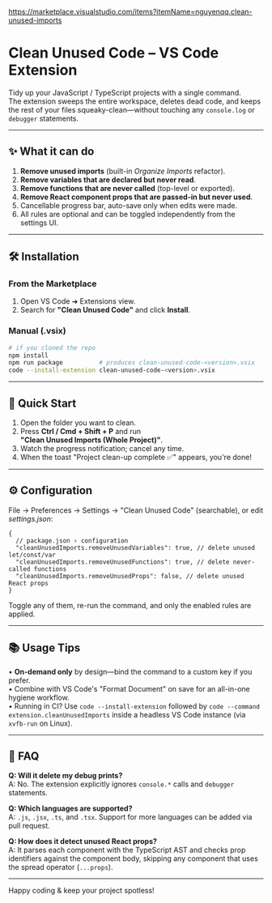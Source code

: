 https://marketplace.visualstudio.com/items?itemName=nguyenqq.clean-unused-imports

# Clean Unused Code – VS Code Extension

Tidy up your JavaScript / TypeScript projects with a single command.  
The extension sweeps the entire workspace, deletes dead code, and keeps the rest of your files squeaky-clean—without touching any `console.log` or `debugger` statements.

---

## ✨ What it can do

1. **Remove unused imports** (built-in _Organize Imports_ refactor).
2. **Remove variables that are declared but never read**.
3. **Remove functions that are never called** (top-level or exported).
4. **Remove React component props that are passed-in but never used**.
5. Cancellable progress bar, auto-save only when edits were made.
6. All rules are optional and can be toggled independently from the settings UI.

---

## 🛠️ Installation

### From the Marketplace

1. Open VS Code ➜ Extensions view.
2. Search for **"Clean Unused Code"** and click **Install**.

### Manual (.vsix)

```bash
# if you cloned the repo
npm install
npm run package          # produces clean-unused-code-<version>.vsix
code --install-extension clean-unused-code-<version>.vsix
```

---

## 🚀 Quick Start

1. Open the folder you want to clean.
2. Press **Ctrl / Cmd + Shift + P** and run  
   **"Clean Unused Imports (Whole Project)"**.
3. Watch the progress notification; cancel any time.
4. When the toast "Project clean-up complete ✅" appears, you're done!

---

## ⚙️ Configuration

File → Preferences → Settings → "Clean Unused Code" (searchable), or edit _settings.json_:

```jsonc
{
  // package.json › configuration
  "cleanUnusedImports.removeUnusedVariables": true, // delete unused let/const/var
  "cleanUnusedImports.removeUnusedFunctions": true, // delete never-called functions
  "cleanUnusedImports.removeUnusedProps": false, // delete unused React props
}
```

Toggle any of them, re-run the command, and only the enabled rules are applied.

---

## 📚 Usage Tips

• **On-demand only** by design—bind the command to a custom key if you prefer.  
• Combine with VS Code's "Format Document" on save for an all-in-one hygiene workflow.  
• Running in CI? Use `code --install-extension` followed by `code --command extension.cleanUnusedImports` inside a headless VS Code instance (via `xvfb-run` on Linux).

---

## 🙋 FAQ

**Q: Will it delete my debug prints?**  
A: No. The extension explicitly ignores `console.*` calls and `debugger` statements.

**Q: Which languages are supported?**  
A: `.js`, `.jsx`, `.ts`, and `.tsx`. Support for more languages can be added via pull request.

**Q: How does it detect unused React props?**  
A: It parses each component with the TypeScript AST and checks prop identifiers against the component body, skipping any component that uses the spread operator (`...props`).

---

Happy coding & keep your project spotless!
